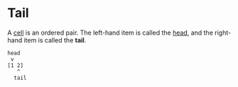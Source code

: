 # Tail

A [cell](urbit-docs/glossary/cell) is an ordered pair. The left-hand item is called the [head](urbit-docs/glossary/head), and the right-hand item is called the **tail**.

```
head
 v 
[1 2]
   ^
  tail
```
